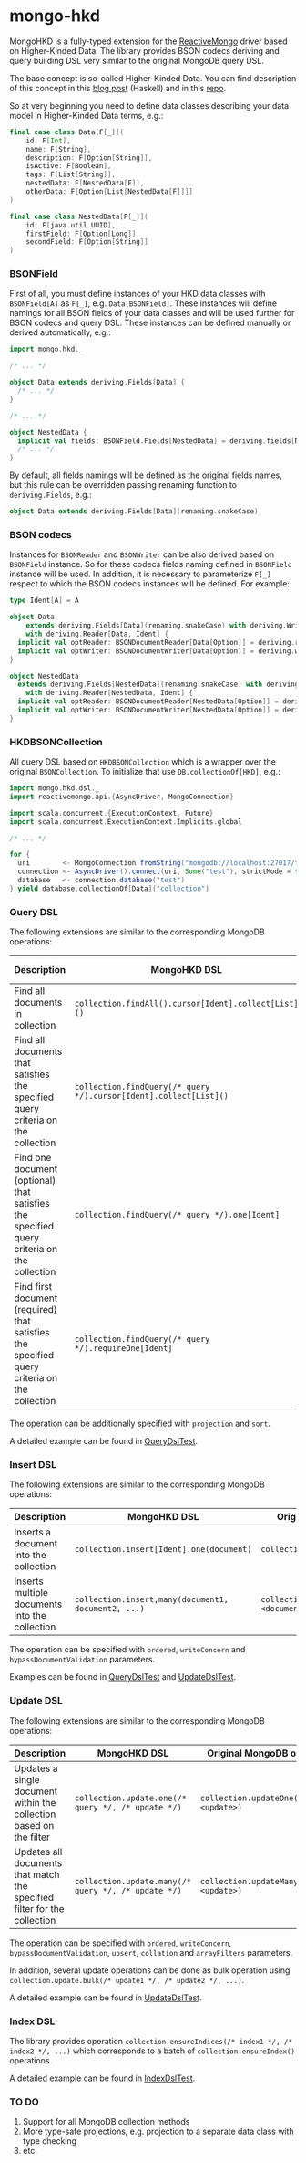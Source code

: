 # mongo-hkd

MongoHKD is a fully-typed extension for the [ReactiveMongo](http://reactivemongo.org/) driver based on Higher-Kinded Data. 
The library provides BSON codecs deriving and query building DSL very similar to the original MongoDB query DSL.

The base concept is so-called Higher-Kinded Data. You can find description of this concept in this [blog post](https://reasonablypolymorphic.com/blog/higher-kinded-data/) (Haskell) and in this [repo](https://github.com/Michaelt293/higher-kinded-data). 

So at very beginning you need to define data classes describing your data model in Higher-Kinded Data terms, e.g.:

```scala
final case class Data[F[_]](
    id: F[Int],
    name: F[String],
    description: F[Option[String]],
    isActive: F[Boolean],
    tags: F[List[String]],
    nestedData: F[NestedData[F]],
    otherData: F[Option[List[NestedData[F]]]]
)

final case class NestedData[F[_]](
    id: F[java.util.UUID],
    firstField: F[Option[Long]],
    secondField: F[Option[String]]
)
```

### BSONField

First of all, you must define instances of your HKD data classes with `BSONField[A]` as `F[_]`, e.g. `Data[BSONField]`. 
These instances will define namings for all BSON fields of your data classes and will be used further for BSON codecs and query DSL.
These instances can be defined manually or derived automatically, e.g.:

```scala
import mongo.hkd._

/* ... */

object Data extends deriving.Fields[Data] {
  /* ... */
}

/* ... */

object NestedData {
  implicit val fields: BSONField.Fields[NestedData] = deriving.fields[NestedData](renaming.snakeCase)
  /* ... */
}
```

By default, all fields namings will be defined as the original fields names, 
but this rule can be overridden passing renaming function to `deriving.Fields`, e.g.:

```scala
object Data extends deriving.Fields[Data](renaming.snakeCase)
```

### BSON codecs

Instances for `BSONReader` and `BSONWriter` can be also derived based on `BSONField` instance. 
So for these codecs fields naming defined in `BSONField` instance will be used. 
In addition, it is necessary to parameterize `F[_]` respect to which the BSON codecs instances will be defined. 
For example:

```scala
type Ident[A] = A

object Data
    extends deriving.Fields[Data](renaming.snakeCase) with deriving.Writer[Data, Ident]
    with deriving.Reader[Data, Ident] {
  implicit val optReader: BSONDocumentReader[Data[Option]] = deriving.reader[Data, Option]
  implicit val optWriter: BSONDocumentWriter[Data[Option]] = deriving.writer[Data, Option]
}

object NestedData
  extends deriving.Fields[NestedData](renaming.snakeCase) with deriving.Writer[NestedData, Ident]
    with deriving.Reader[NestedData, Ident] {
  implicit val optReader: BSONDocumentReader[NestedData[Option]] = deriving.reader[NestedData, Option]
  implicit val optWriter: BSONDocumentWriter[NestedData[Option]] = deriving.writer[NestedData, Option]
}
```

### HKDBSONCollection

All query DSL based on `HKDBSONCollection` which is a wrapper over the original `BSONCollection`. 
To initialize that use `DB.collectionOf[HKD]`, e.g.:

```scala
import mongo.hkd.dsl._
import reactivemongo.api.{AsyncDriver, MongoConnection}

import scala.concurrent.{ExecutionContext, Future}
import scala.concurrent.ExecutionContext.Implicits.global

/* ... */

for {
  uri        <- MongoConnection.fromString("mongodb://localhost:27017/test?connectTimeoutMS=10000")
  connection <- AsyncDriver().connect(uri, Some("test"), strictMode = true)
  database   <- connection.database("test")
} yield database.collectionOf[Data]("collection")
```

### Query DSL

The following extensions are similar to the corresponding MongoDB operations:

| Description                                                                                  | MongoHKD DSL                                                      | Original MongoDB operation    |
|----------------------------------------------------------------------------------------------|-------------------------------------------------------------------|-------------------------------|
| Find all documents in collection                                                             | `collection.findAll().cursor[Ident].collect[List]()`              | `collection.find({})`         |
| Find all documents that satisfies the specified query criteria on the collection             | `collection.findQuery(/* query */).cursor[Ident].collect[List]()` | `collection.find(<query>)`    |
| Find one document (optional) that satisfies the specified query criteria on the collection   | `collection.findQuery(/* query */).one[Ident]`                    | `collection.findOne(<query>)` |
| Find first document (required) that satisfies the specified query criteria on the collection | `collection.findQuery(/* query */).requireOne[Ident]`             | `collection.findOne(<query>)` |

The operation can be additionally specified with `projection` and `sort`.

A detailed example can be found in [QueryDslTest](modules/deriving/src/test/scala/mongo/hkd/QueryDslTest.scala).

### Insert DSL

The following extensions are similar to the corresponding MongoDB operations:

| Description                                    | MongoHKD DSL                                        | Original MongoDB operation                             |
|------------------------------------------------|-----------------------------------------------------|--------------------------------------------------------|
| Inserts a document into the collection         | `collection.insert[Ident].one(document)`            | `collection.insertOne(<document>)`                     |
| Inserts multiple documents into the collection | `collection.insert,many(document1, document2, ...)` | `collection.insertMany(<document1>, <document2>, ...)` |

The operation can be specified with `ordered`, `writeConcern` and `bypassDocumentValidation` parameters.

Examples can be found in [QueryDslTest](modules/deriving/src/test/scala/mongo/hkd/QueryDslTest.scala) and [UpdateDslTest](modules/deriving/src/test/scala/mongo/hkd/UpdateDslTest.scala).

### Update DSL

The following extensions are similar to the corresponding MongoDB operations:

| Description                                                              | MongoHKD DSL                                        | Original MongoDB operation                 |
|--------------------------------------------------------------------------|-----------------------------------------------------|--------------------------------------------|
| Updates a single document within the collection based on the filter      | `collection.update.one(/* query */, /* update */)`  | `collection.updateOne(<query>, <update>)`  |
| Updates all documents that match the specified filter for the collection | `collection.update.many(/* query */, /* update */)` | `collection.updateMany(<query>, <update>)` |

The operation can be specified with `ordered`, `writeConcern`, `bypassDocumentValidation`, `upsert`, `collation` and `arrayFilters` parameters.

In addition, several update operations can be done as bulk operation using `collection.update.bulk(/* update1 */, /* update2 */, ...)`.

A detailed example can be found in [UpdateDslTest](modules/deriving/src/test/scala/mongo/hkd/UpdateDslTest.scala).

### Index DSL

The library provides operation `collection.ensureIndices(/* index1 */, /* index2 */, ...)` which corresponds to a batch of `collection.ensureIndex()` operations. 

A detailed example can be found in [IndexDslTest](modules/deriving/src/test/scala/mongo/hkd/IndexDslTest.scala).

### TO DO

1. Support for all MongoDB collection methods
2. More type-safe projections, e.g. projection to a separate data class with type checking
3. etc.
